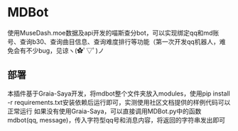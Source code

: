 # MDBot

使用MuseDash.moe数据及api开发的喵斯查分bot，可以实现绑定qq和md账号、查询b30、查询曲目信息、查询难度排行等功能（第一次开发qq机器人，难免会有不少bug，见谅ヽ(✿ﾟ▽ﾟ)ノ

## 部署

本插件基于Graia-Saya开发，将mdbot整个文件夹放入modules，使用pip install -r requirements.txt安装依赖后运行即可，实测使用社区文档提供的样例代码可以正常运行
如果没有使用Graia-Saya，可以直接调用MDBot.py中的函数mdbot(qq, message)，传入字符型qq号和消息内容，将返回的字符串发出即可